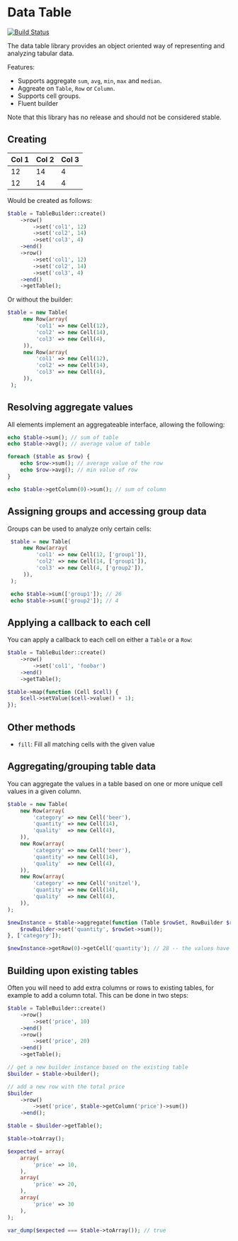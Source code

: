 Data Table
==========

[![Build Status](https://travis-ci.org/dantleech/data-table.svg?branch=master)](https://travis-ci.org/dantleech/data-table)

The data table library provides an object oriented way of representing and analyzing tabular data.

Features:

- Supports aggregate `sum`, `avg`, `min`, `max` and `median`.
- Aggreate on `Table`, `Row` or `Column`.
- Supports cell groups.
- Fluent builder

Note that this library has no release and should not be considered stable.

Creating
--------

Col 1 | Col 2 | Col 3
----- | ----- | -----
12    | 14    | 4
12    | 14    | 4

Would be created as follows:

````php
$table = TableBuilder::create()
    ->row()
        ->set('col1', 12)
        ->set('col2', 14)
        ->set('col3', 4)
    ->end()
    ->row()
        ->set('col1', 12)
        ->set('col2', 14)
        ->set('col3', 4)
    ->end()
    ->getTable();
````

Or without the builder:

````php
$table = new Table(
     new Row(array(
         'col1' => new Cell(12),
         'col2' => new Cell(14),
         'col3' => new Cell(4),
     )),
     new Row(array(
         'col1' => new Cell(12),
         'col2' => new Cell(14),
         'col3' => new Cell(4),
     )),
 );
````

Resolving aggregate values
--------------------------

All elements implement an aggregateable interface, allowing the following:

````php
echo $table->sum(); // sum of table
echo $table->avg(); // average value of table

foreach ($table as $row) {
    echo $row->sum(); // average value of the row
    echo $row->avg(); // min value of row
}

echo $table->getColumn(0)->sum(); // sum of column
````

Assigning groups and accessing group data
-----------------------------------------

Groups can be used to analyze only certain cells:

````php
 $table = new Table(
     new Row(array(
         'col1' => new Cell(12, ['group1']),
         'col2' => new Cell(14, ['group1']),
         'col3' => new Cell(4, ['group2']),
     )),
 );

 echo $table->sum(['group1']); // 26
 echo $table->sum(['group2']); // 4
````

Applying a callback to each cell
--------------------------------

You can apply a callback to each cell on either a `Table` or a `Row`:

````php
$table = TableBuilder::create()
    ->row()
        ->set('col1', 'foobar')
    ->end()
    ->getTable();

$table->map(function (Cell $cell) {
    $cell->setValue($cell->value() + 1);
});
````

Other methods
-------------

- `fill`: Fill all matching cells with the given value

Aggregating/grouping table data
-------------------------------

You can aggregate the values in a table based on one or more unique cell
values in a given column.

````php
$table = new Table(
    new Row(array(
        'category' => new Cell('beer'),
        'quantity' => new Cell(14),
        'quality'  => new Cell(4),
    )),
    new Row(array(
        'category' => new Cell('beer'),
        'quantity' => new Cell(14),
        'quality'  => new Cell(4),
    )),
    new Row(array(
        'category' => new Cell('snitzel'),
        'quantity' => new Cell(14),
        'quality'  => new Cell(4),
    )),
);

$newInstance = $table->aggregate(function (Table $rowSet, RowBuilder $rowBuilder) {
    $rowBuilder->set('quantity', $rowSet->sum());
}, ['category']);

$newInstance->getRow(0)->getCell('quantity'); // 28 -- the values have been aggregated
````

Building upon existing tables
-----------------------------

Often you will need to add extra columns or rows to existing tables, for
example to add a column total. This can be done in two steps:

````php
$table = TableBuilder::create()
    ->row()
        ->set('price', 10)
    ->end()
    ->row()
        ->set('price', 20)
    ->end()
    ->getTable();

// get a new builder instance based on the existing table
$builder = $table->builder();

// add a new row with the total price
$builder
    ->row()
        ->set('price', $table->getColumn('price')->sum())
    ->end();

$table = $builder->getTable();

$table->toArray(); 

$expected = array(
    array(
        'price' => 10,
    ),
    array(
        'price' => 20,
    ),
    array(
        'price' => 30
    ),
);

var_dump($expected === $table->toArray()); // true
````
